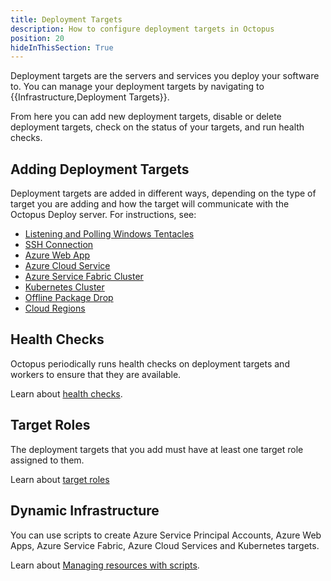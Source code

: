 ```yaml
---
title: Deployment Targets
description: How to configure deployment targets in Octopus
position: 20
hideInThisSection: True
---
```


Deployment targets are the servers and services you deploy your software to. You can manage your deployment targets by navigating to {{Infrastructure,Deployment Targets}}.

From here you can add new deployment targets, disable or delete deployment targets, check on the status of your targets, and run health checks.

## Adding Deployment Targets

Deployment targets are added in different ways, depending on the type of target you are adding and how the target will communicate with the Octopus Deploy server. For instructions, see:

- [Listening and Polling Windows Tentacles](/docs/infrastructure/deployment-targets/windows-targets/index.md)
- [SSH Connection](/docs/infrastructure/deployment-targets/ssh-targets/index.md)
- [Azure Web App](/docs/infrastructure/deployment-targets/azure/web-app-targets/index.md)
- [Azure Cloud Service](/docs/infrastructure/deployment-targets/azure/cloud-service-targets/index.md)
- [Azure Service Fabric Cluster](/docs/infrastructure/deployment-targets/azure/service-fabric-cluster-targets/index.md)
- [Kubernetes Cluster](/docs/infrastructure/deployment-targets/kubernetes-cluster.md)
- [Offline Package Drop](/docs/infrastructure/deployment-targets/offline-package-drop.md)
- [Cloud Regions](/docs/infrastructure/deployment-targets/cloud-regions.md)

## Health Checks

Octopus periodically runs health checks on deployment targets and workers to ensure that they are available.

Learn about [health checks](/docs/infrastructure/deployment-targets/health-checks.md).

## Target Roles

The deployment targets that you add must have at least one target role assigned to them.

Learn about [target roles](/docs/infrastructure/Deployment-targets/target-roles/index.md)

## Dynamic Infrastructure

You can use scripts to create Azure Service Principal Accounts, Azure Web Apps, Azure Service Fabric, Azure Cloud Services and Kubernetes targets.

Learn about [Managing resources with scripts](/docs/infrastructure/deployment-targets/dynamic-infrastructure/index.md).
